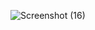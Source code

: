 ![Screenshot (16)](https://github.com/richoyudha027/PemrogramanWeb/assets/115569013/bf362f04-6f2d-47f4-91f8-f83f15e393f8)
